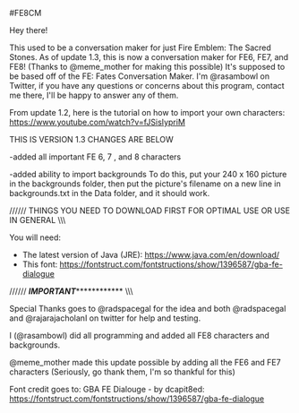 #FE8CM

Hey there!

This used to be a conversation maker for just Fire Emblem: The Sacred Stones.
As of update 1.3, this is now a conversation maker for FE6, FE7, and FE8!
(Thanks to @meme_mother for making this possible)
It's supposed to be based off of the FE: Fates Conversation Maker.
I'm @rasambowl on Twitter, if you have any questions or concerns about this program, contact me there, I'll be happy to answer any of them.

From update 1.2, here is the tutorial on how to import your own characters: https://www.youtube.com/watch?v=fJSisIypriM

THIS IS VERSION 1.3 CHANGES ARE BELOW

-added all important FE 6, 7 , and 8 characters

-added ability to import backgrounds 
To do this, put your 240 x 160 picture in the backgrounds folder, then put the picture's filename on a new line in backgrounds.txt in the Data folder, and it should work.


////// THINGS YOU NEED TO DOWNLOAD FIRST FOR OPTIMAL USE OR USE IN GENERAL \\\\\\

You will need:

- The latest version of Java (JRE): https://www.java.com/en/download/
- This font: https://fontstruct.com/fontstructions/show/1396587/gba-fe-dialogue

////// ***********************IMPORTANT*********************************** \\\\\\

Special Thanks goes to @radspacegal for the idea and both @radspacegal and @rajarajacholanI on twitter for help and testing.

I (@rasambowl) did all programming and added all FE8 characters and backgrounds.

@meme_mother made this update possible by adding all the FE6 and FE7 characters (Seriously, go thank them, I'm so thankful for this)

Font credit goes to: GBA FE Dialouge - by dcapit8ed: https://fontstruct.com/fontstructions/show/1396587/gba-fe-dialogue
